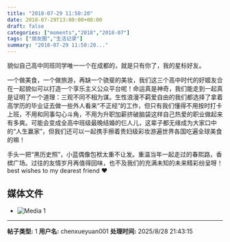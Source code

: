 ```yaml
---
title: "2018-07-29 11:50:20"
date: 2018-07-29T13:00:00+08:00
draft: false
categories: ["moments","2018","2018-07"]
tags: ["朋友圈","生活记录"]
summary: "2018-07-29 11:50:20..."
---
```


貌似自己高中同班同学唯一一个在成都的，就是只有你了，我的星标好友。

一个做美食，一个做旅游，再缺一个骁斐的美妆，我们这三个高中时代的好姬友合在一起貌似可以打造一个享乐主义公众平台呢！命运真是神奇，我们能走到一起真是证明了一个道理：三观不同不相为谋。生性浪漫不羁爱自由的我们都选择了拿着高学历的毕业证去做一些外人看来“不正经”的工作，但只有我们懂得不用按时打卡上班，不用和同事勾心斗角，不用为升职加薪挤破脑袋这样自己热爱的职业做起来有多爽。可能会变成全高中班级最晚结婚的仨人儿，这辈子都无缘成为大家口中的“人生赢家”，但我们还可以一起携手擦着贵妇级彩妆游遍世界各国吃遍全球美食的嘛！

手头一把“黑历史照”，小蓝偶像包袱太重不让发。重温当年一起走过的春熙路，香槟广场。过往的友情岁月再值得回味，也不及我们的充满未知的未来精彩纷呈呀！best wishes to my dearest friend ❤️

## 媒体文件

- ![Media 1](/Moments/photos/2018-07-29/201807291150200.jpg)

---

**帖子类型:** 1
**用户名:** chenxueyuan001
**处理时间:** 2025/8/28 21:43:15